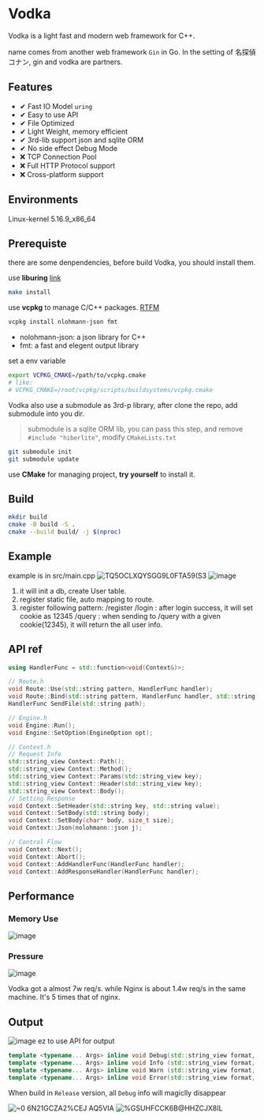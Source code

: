 # Vodka
Vodka is a light fast and modern web framework for C++.

name comes from another web framework `Gin` in Go. In the setting of 名探偵コナン, gin and vodka are partners.

## Features
- ✔ Fast IO Model `uring` 
- ✔ Easy to use API 
- ✔ File Optimized
- ✔ Light Weight, memory efficient
- ✔ 3rd-lib support json and sqlite ORM
- ✔ No side effect Debug Mode
- ❌ TCP Connection Pool
- ❌ Full HTTP Protocol support
- ❌ Cross-platform support
## Environments
Linux-kernel 5.16.9_x86_64

## Prerequiste
there are some denpendencies, before build Vodka, you should install them.

use **liburing** [link](https://github.com/axboe/liburing)
```bash
make install
```

use **vcpkg** to manage C/C++ packages.
[RTFM](https://github.com/microsoft/vcpkg)

```bash
vcpkg install nlohmann-json fmt
```
- nolohmann-json: a json library for C++
- fmt: a fast and elegent output library

set a env variable 
```bash
export VCPKG_CMAKE=/path/to/vcpkg.cmake
# like:
# VCPKG_CMAKE=/root/vcpkg/scripts/buildsystems/vcpkg.cmake
```

Vodka also use a submodule as 3rd-p library, after clone the repo, add submodule into you dir.
> submodule is a sqlite ORM lib, you can pass this step, and remove `#include "hiberlite"`, modify `CMakeLists.txt`
```bash
git submodule init
git submodule update
```

use **CMake** for managing project, **try yourself** to install it.

## Build
```bash
mkdir build
cmake -B build -S .
cmake --build build/ -j $(nproc)
```

## Example
example is in src/main.cpp
![TQ5OCLXQYSGG9L0FTA59(S3](https://user-images.githubusercontent.com/45586871/170319058-2dacdf2e-889b-407a-9bd5-5dc684d4f0b2.png)
![image](https://user-images.githubusercontent.com/45586871/170319115-45b2ebf0-2f6d-4444-95de-af5654cb402d.png)

1. it will init a db, create User table. 
2. register static file, auto mapping to route.
3. register following pattern:
    /register 
    /login      : after login success, it will set cookie as 12345
    /query      : when sending to /query with a given cookie(12345), it will return the all user info.


## API ref
```cpp
using HandlerFunc = std::function<void(Context&)>;

// Route.h
void Route::Use(std::string pattern, HandlerFunc handler);
void Route::Bind(std::string pattern, HandlerFunc handler, std::string Method="");
HandlerFunc SendFile(std::string path);

// Engine.h
void Engine::Run();
void Engine::SetOption(EngineOption opt);

// Context.h
// Request Info
std::string_view Context::Path();
std::string_view Context::Method();
std::string_view Context::Params(std::string_view key);
std::string_view Context::Header(std::string_view key);
std::string_view Context::Body();
// Setting Response 
void Context::SetHeader(std::string key, std::string value);
void Context::SetBody(std::string body);
void Context::SetBody(char* body, size_t size);
void Context::Json(nolohmann::json j);

// Control Flow
void Context::Next();
void Context::Abort();
void Context::AddHandlerFunc(HandlerFunc handler);
void Context::AddResponseHandler(HandlerFunc handler);
```
## Performance
### Memory Use

![image](https://user-images.githubusercontent.com/45586871/170446926-20aa81d0-3006-463b-b4b3-ccf3b7a5c9c2.png)

### Pressure 

![image](https://user-images.githubusercontent.com/45586871/170447008-d3248a71-01ef-418a-a83d-c792ced2dd8b.png)

Vodka got a almost 7w req/s. while Nginx is about 1.4w req/s in the same machine.
It's 5 times that of nginx.

## Output

![image](https://user-images.githubusercontent.com/45586871/170821461-f754fa9f-4654-4c28-bc68-88270bd9cfcb.png)
ez to use API for output

```cpp
template <typename... Args> inline void Debug(std::string_view format, Args... args);
template <typename... Args> inline void Info (std::string_view format, Args... args);
template <typename... Args> inline void Warn (std::string_view format, Args... args);
template <typename... Args> inline void Error(std::string_view format, Args... args);
```

When build in `Release` version, all `Debug` info will magiclly disappear

![~0 6N21GCZA2%CEJ AQ5VIA](https://user-images.githubusercontent.com/45586871/170821840-220dccf1-126a-4d42-a941-46535c363cca.png)
![%GSUHFCCK`6B@HHZCJX8I`L](https://user-images.githubusercontent.com/45586871/170821876-46801e71-3180-4bae-b1f7-0a7f1baa4150.png)


